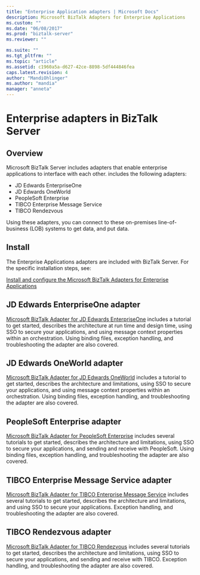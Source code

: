 ```yaml
---
title: "Enterprise Application adapters | Microsoft Docs"
description: Microsoft BizTalk Adapters for Enterprise Applications
ms.custom: ""
ms.date: "06/08/2017"
ms.prod: "biztalk-server"
ms.reviewer: ""

ms.suite: ""
ms.tgt_pltfrm: ""
ms.topic: "article"
ms.assetid: c1960a5a-d627-42ce-8898-5df444846fea
caps.latest.revision: 4
author: "MandiOhlinger"
ms.author: "mandia"
manager: "anneta"
---
```

# Enterprise adapters in BizTalk Server

## Overview

Microsoft BizTalk Server includes adapters that enable enterprise applications to interface with each other.  includes the following adapters:  

* JD Edwards EnterpriseOne
* JD Edwards OneWorld
* PeopleSoft Enterprise
* TIBCO Enterprise Message Service
* TIBCO Rendezvous 

Using these adapters, you can connect to these on-premises line-of-business (LOB) systems to get data, and put data. 

## Install
The Enterprise Applications adapters are included with BizTalk Server. For the specific installation steps, see:

[Install and configure the Microsoft BizTalk Adapters for Enterprise Applications](../adapters-and-accelerators/install-configure-biztalk-adapters-enterprise-applications.md)

## JD Edwards EnterpriseOne adapter

[Microsoft BizTalk Adapter for JD Edwards EnterpriseOne](../core/jd-edwards-enterpriseone-adapter.md) includes a tutorial to get started, describes the architecture at run time and design time, using SSO to secure your applications, and using message context properties within an orchestration. Using binding files, exception handling, and troubleshooting the adapter are also covered. 

## JD Edwards OneWorld adapter

[Microsoft BizTalk Adapter for JD Edwards OneWorld](../core/jd-edwards-oneworld-adapter.md) includes a tutorial to get started, describes the architecture and limitations, using SSO to secure your applications, and using message context properties within an orchestration. Using binding files, exception handling, and troubleshooting the adapter are also covered. 

## PeopleSoft Enterprise adapter

[Microsoft BizTalk Adapter for PeopleSoft Enterprise](../core/peoplesoft-enterprise-adapter.md) includes several tutorials to get started, describes the architecture and limitations, using SSO to secure your applications, and sending and receive with PeopleSoft. Using binding files, exception handling, and troubleshooting the adapter are also covered. 

## TIBCO Enterprise Message Service adapter

[Microsoft BizTalk Adapter for TIBCO Enterprise Message Service](../core/tibco-enterprise-message-service-adapter.md) includes several tutorials to get started, describes the architecture and limitations, and using SSO to secure your applications. Exception handling, and troubleshooting the adapter are also covered. 

## TIBCO Rendezvous adapter
[Microsoft BizTalk Adapter for TIBCO Rendezvous](../core/tibco-rendezvous-adapter.md) includes several tutorials to get started, describes the architecture and limitations, using SSO to secure your applications, and sending and receive with TIBCO. Exception handling, and troubleshooting the adapter are also covered. 

